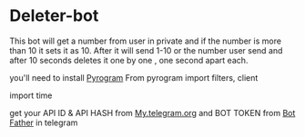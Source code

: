 # Deleter-bot

This bot will get a number from user in private and if the number is more than 10 it sets it as 10.
After it will send 1-10 or the number user send and after 10 seconds deletes it one by one , one second apart each.

you'll need to install [Pyrogram](https://github.com/pyrogram)
From pyrogram import filters, client

import time

get your API ID & API HASH from [My.telegram.org](My.telegram.org) and BOT TOKEN from [Bot Father](https://t.me/@BotFather) in telegram
